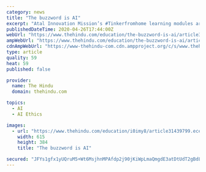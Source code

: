 ```yaml
---
category: news
title: "The buzzword is AI"
excerpt: "Atal Innovation Mission’s #Tinkerfromhome learning modules are an opportunity to explore AI and its applications"
publishedDateTime: 2020-04-26T17:44:00Z
webUrl: "https://www.thehindu.com/education/the-buzzword-is-ai/article31439800.ece"
ampWebUrl: "https://www.thehindu.com/education/the-buzzword-is-ai/article31439800.ece/amp/"
cdnAmpWebUrl: "https://www-thehindu-com.cdn.ampproject.org/c/s/www.thehindu.com/education/the-buzzword-is-ai/article31439800.ece/amp/"
type: article
quality: 59
heat: 59
published: false

provider:
  name: The Hindu
  domain: thehindu.com

topics:
  - AI
  - AI Ethics

images:
  - url: "https://www.thehindu.com/education/i0imy8/article31439799.ece/ALTERNATES/LANDSCAPE_615/27EPBSAIM-1"
    width: 615
    height: 384
    title: "The buzzword is AI"

secured: "JFYs1gfx1yUQruM5+Wt6MsjhnMPAfdp2j90jKiWpLmaQmgdE3atDtUdT2gBdLa1DjheU6w4O4GBsALS3fhZaBLtqPQzb9Ld6+1lZAf0zFHrJ6IH/uye21rfDutDm04Ky+b/JKktPVtjQ9fMvBkDTb9lFFoUP2Wv2JZA5xEloqVYga35YaqCUY4hg7sTrvtNlA7/TlHO47S9c5Qpmto3pMzT1w+eYtnh5fQ3HCft6yKyNX1sRbBGycohk50NUzTv9k9deJaskupzENy8VVylqDnRP5w1gYrygTybAszjcs84x+ckcZsv0wIVZvcLG58Y0Nho/TDCO4YX+Y1vuPXNGTd3OVuVcTpK6bwYvIm3fK3Y3fA1KNn1W3ptPdyxWPwKEa+6X0HtYd4k/KBwC2KfHTZlBKpDO73N93+P0yD+8jqfxYj7Tt1OuGSi5SKaWu+dJQM8pJ5qgzrgyElF2PiXTDqa4ZqupTUQ2YDuXvS54yoU=;6MqAvTHXNr1ztlZkynsm1Q=="
---
```


